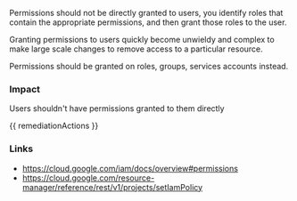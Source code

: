 
Permissions should not be directly granted to users, you identify roles that contain the appropriate permissions, and then grant those roles to the user. 

Granting permissions to users quickly become unwieldy and complex to make large scale changes to remove access to a particular resource.

Permissions should be granted on roles, groups, services accounts instead.

### Impact
Users shouldn't have permissions granted to them directly

<!-- DO NOT CHANGE -->
{{ remediationActions }}

### Links
- https://cloud.google.com/iam/docs/overview#permissions
 - https://cloud.google.com/resource-manager/reference/rest/v1/projects/setIamPolicy
        